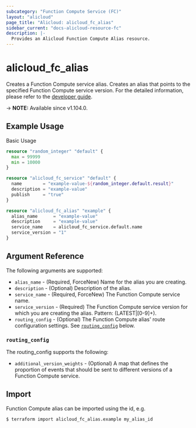 ```yaml
---
subcategory: "Function Compute Service (FC)"
layout: "alicloud"
page_title: "Alicloud: alicloud_fc_alias"
sidebar_current: "docs-alicloud-resource-fc"
description: |-
  Provides an Alicloud Function Compute Alias resource. 
---
```


# alicloud_fc_alias

Creates a Function Compute service alias. Creates an alias that points to the specified Function Compute service version. 
 For the detailed information, please refer to the [developer guide](https://www.alibabacloud.com/help/en/fc/developer-reference/api-createalias).

-> **NOTE:** Available since v1.104.0.


## Example Usage

Basic Usage

```terraform
resource "random_integer" "default" {
  max = 99999
  min = 10000
}

resource "alicloud_fc_service" "default" {
  name        = "example-value-${random_integer.default.result}"
  description = "example-value"
  publish     = "true"
}

resource "alicloud_fc_alias" "example" {
  alias_name      = "example-value"
  description     = "example-value"
  service_name    = alicloud_fc_service.default.name
  service_version = "1"
}
```

## Argument Reference

The following arguments are supported:

* `alias_name` - (Required, ForceNew) Name for the alias you are creating. 
* `description` - (Optional) Description of the alias.
* `service_name` - (Required, ForceNew) The Function Compute service name.
* `service_version` - (Required) The Function Compute service version for which you are creating the alias. Pattern: (LATEST|[0-9]+).
* `routing_config` - (Optional) The Function Compute alias' route configuration settings. See [`routing_config`](#routing_config) below.

### `routing_config`

The routing_config supports the following:

* `additional_version_weights` - (Optional) A map that defines the proportion of events that should be sent to different versions of a Function Compute service.


## Import

Function Compute alias can be imported using the id, e.g.

```shell
$ terraform import alicloud_fc_alias.example my_alias_id
```
